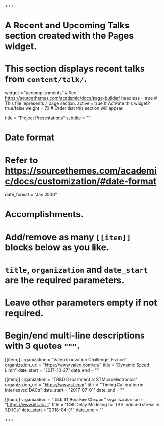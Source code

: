 +++
# A Recent and Upcoming Talks section created with the Pages widget.
# This section displays recent talks from `content/talk/`.
widget = "accomplishments"  # See https://sourcethemes.com/academic/docs/page-builder/
headless = true  # This file represents a page section.
active = true  # Activate this widget? true/false
weight = 70  # Order that this section will appear.

title = "Project Presentations"
subtitle = ""

# Date format
#   Refer to https://sourcethemes.com/academic/docs/customization/#date-format
date_format = "Jan 2006"

# Accomplishments.
#   Add/remove as many `[[item]]` blocks below as you like.
#   `title`, `organization` and `date_start` are the required parameters.
#   Leave other parameters empty if not required.
#   Begin/end multi-line descriptions with 3 quotes `"""`.

[[item]]
  organization = "Valeo Innovation Challenge, France"
  organization_url = "https://www.valeo.com/en/"
  title = "Dynamic Speed Limit"
  date_start = "2017-10-27"
  date_end = ""

[[item]]
  organization = "TR&D Department at STMicroelectronics"
  organization_url = "https://www.st.com"
  title = "Timing Calibration in Interleaved DACs"
  date_start = "2017-07-01"
  date_end = ""

[[item]]
  organization = "IEEE IIT Roorkee Chapter"
  organization_url = "https://www.iitr.ac.in"
  title = "Cell Delay Modeling for TSV induced stress in 3D ICs"
  date_start = "2018-04-01"
  date_end = ""

+++